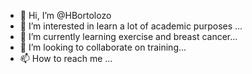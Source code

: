 - 👋 Hi, I’m @HBortolozo
- 👀 I’m interested in learn a lot of academic purposes ...
- 🌱 I’m currently learning exercise and breast cancer...
- 💞️ I’m looking to collaborate on training...
- 📫 How to reach me ...

<!---
HBortolozo/HBortolozo is a ✨ special ✨ repository because its `README.md` (this file) appears on your GitHub profile.
You can click the Preview link to take a look at your changes.
--->
